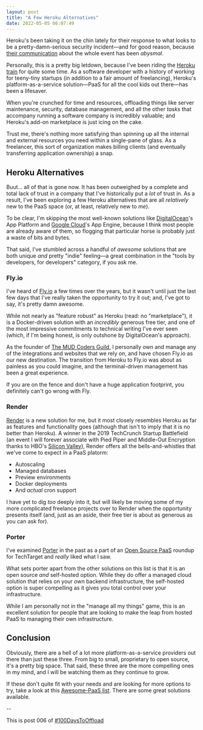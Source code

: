 ```yaml
---
layout: post
title: "A Few Heroku Alternatives"
date: 2022-05-05 06:07:49
---
```


Heroku's been taking it on the chin lately for their response to what looks to be a pretty-damn-serious security incident—and for good reason, because [their communication](https://www.theregister.com/2022/05/04/heroku_security_communication_dubbed_complete/) about the whole event has been _abysmal_.

Personally, this is a pretty big letdown, because I've been riding the [Heroku train](https://flower.codes/2016/06/28/cloudflare-laravel-heroku.html) for quite some time. As a software developer with a history of working for teeny-tiny startups (in addition to a fair amount of freelancing), Heroku's platform-as-a-service solution—PaaS for all the cool kids out there—has been a lifesaver.

When you're crunched for time and resources, offloading things like server maintenance, security, database management, and all the other _tasks_ that accompany running a software company is incredibly valuable; and Heroku's add-on marketplace is just icing on the cake.

Trust me, there's nothing more satisfying than spinning up all the internal and external resources you need within a single-pane of glass. As a freelancer, this sort of organization makes billing clients (and eventually transferring application ownership) a snap.

## Heroku Alternatives

Buut... all of that is gone now. It has been outweighed by a complete and total lack of trust in a company that I've historically put a _lot_ of trust in. As a result, I've been exploring a few Heroku alternatives that are all _relatively_ new to the PaaS space (or, at least, relatively new to _me_).

To be clear, I'm skipping the most well-known solutions like [DigitalOcean](https://m.do.co/c/a8eb87aea1f2)'s App Platform and [Google Cloud](https://cloud.google.com/)'s App Engine, because I think most people are already aware of them, so flogging that particular horse is probably just a waste of bits and bytes.

That said, I've stumbled across a handful of _awesome_ solutions that are both unique _and_ pretty "indie" feeling—a great combination in the "tools by developers, for developers" category, if you ask me.

### Fly.io

I've heard of [Fly.io](https://fly.io/) a few times over the years, but it wasn't until just the last few days that I've really taken the opportunity to try it out; and, I've got to say, it's pretty damn awesome.

While not nearly as "feature robust" as Heroku (read: no "marketplace"), it is a Docker-driven solution with an _incredibly_ generous free tier, and one of the most impressive commitments to technical writing I've ever seen (which, if I'm being honest, is only outshone by DigitalOcean's approach).

As the founder of [The MUD Coders Guild](https://mudcoders.com/), I personally own and manage any of the integrations and websites that we rely on, and have chosen Fly.io as our new destination. The transition from Heroku to Fly.io was about as painless as you could imagine, and the terminal-driven management has been a great experience.

If you are on the fence and don't have a huge application footprint, you definitely can't go wrong with Fly.

### Render

[Render](https://render.com/) is a new solution for me, but it most closely resembles Heroku as far as features and functionality goes (although that isn't to imply that it is no better than Heroku). A winner in the 2019 TechCrunch Startup Battlefield (an event I will forever associate with Pied Piper and Middle-Out Encryption thanks to HBO's [Silicon Valley](https://yewtu.be/watch?v=7G5Mf6Zqe0E)), Render offers all the bells-and-whistles that we've come to expect in a PaaS platorm:

- Autoscaling
- Managed databases
- Preview environments
- Docker deployments
- And _actual_ cron support

I have yet to dig _too_ deeply into it, but will likely be moving some of my more complicated freelance projects over to Render when the opportunity presents itself (and, just as an aside, their free tier is about as generous as you can ask for).

### Porter

I've examined [Porter](https://www.getporter.dev/) in the past as a part of an [Open Source PaaS](https://www.techtarget.com/searchcloudcomputing/feature/6-open-source-PaaS-options-developers-should-know) roundup for TechTarget and _really_ liked what I saw.

What sets porter apart from the other solutions on this list is that it is an open source _and_ self-hosted option. While they do offer a managed cloud solution that relies on your _own_ backend infrastructure, the self-hosted option is super compelling as it gives you total control over your infrastructure.

While I am personally not in the "manage all my things" game, this is an excellent solution for people that are looking to make the leap from hosted PaaS to managing their own infrastructure.

## Conclusion

Obviously, there are a hell of a lot more platform-as-a-service providers out there than just these three. From big to small, proprietary to open source, it's a pretty big space. That said, these three are the more compelling ones in my mind, and I will be watching them as they continue to grow.

If these don't quite fit with your needs and are looking for more options to try, take a look at this [Awesome-PaaS list](https://github.com/debarshibasak/awesome-paas). There are some great solutions available.

--

This is post 006 of [#100DaysToOffload](https://100daystooffload.com/)